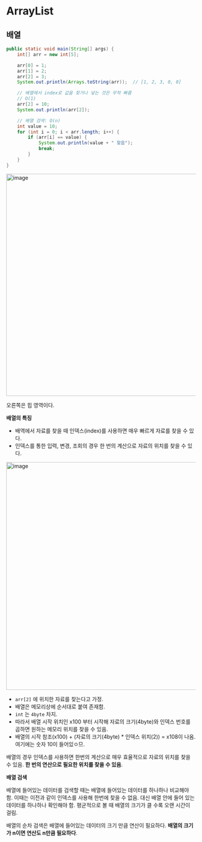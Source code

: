 # ArrayList

## 배열

```java
public static void main(String[] args) {
    int[] arr = new int[5];

    arr[0] = 1;
    arr[1] = 2;
    arr[2] = 3;
    System.out.println(Arrays.toString(arr));  // [1, 2, 3, 0, 0]

    // 배열에서 index로 값을 찾거나 넣는 것은 무척 빠름
    // O(1)
    arr[2] = 10;
    System.out.println(arr[2]);

    // 배열 검색: O(n)
    int value = 10;
    for (int i = 0; i < arr.length; i++) {
        if (arr[i] == value) {
            System.out.println(value + " 찾음");
            break;
        }
    }
}
```

<img width="591" alt="image" src="https://github.com/user-attachments/assets/d1804b6c-a1b5-4cd5-9411-e07b6bdfab76" />

오른쪽은 힙 영역이다.

**배열의 특징**

- 배역에서 자료를 찾을 때 인덱스(index)를 사용하면 매우 빠르게 자료를 찾을 수 있다.
- 인덱스를 통한 입력, 변경, 조회의 경우 한 번의 계산으로 자료의 위치를 찾을 수 있다.

<img width="606" alt="image" src="https://github.com/user-attachments/assets/f3a71084-d829-4776-8076-7805c074295d" />

- `arr[2]` 에 위치한 자료를 찾는다고 가정.
- 배열은 메모리상에 순서대로 붙여 존재함.
- `int` 는 `4byte` 차지.
- 따라서 배열 시작 위치인 x100 부터 시작해 자료의 크기(4byte)와 인덱스 번호를 곱하면 원하는 메모리 위치를 찾을 수 있음.
- 배열의 시작 참조(x100) + (자료의 크기(4byte) * 인덱스 위치(2)) = x108이 나옴. 여기에는 숫자 10이 들어있ㅇ므.

배열의 경우 인덱스를 사용하면 한번의 계산으로 매우 효율적으로 자료의 위치를 찾을 수 있음. **한 번의 연산으로 필요한 위치를 찾을 수 있음**.

**배열 검색**

배열에 들어있는 데이터를 검색할 때는 배열에 들어있는 데이터를 하나하나 비교해야 함. 이때는 이전과 같이 인덱스를 사용해 한번에 찾을 수 없음. 대신 배열 안에 들어 있는 데이터를 하나하나 확인해야 함. 평균적으로 볼 때 배열의 크기가 클 수록 오랜 시간이 걸림.

배열의 순차 검색은 배열에 들어있는 데이터의 크기 만큼 연산이 필요하다. **배열의 크기가 n이면 연산도 n만큼 필요하다**.

